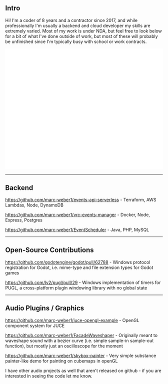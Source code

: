 ## Intro



Hi! I'm a coder of 8 years and a contractor since 2017, and while professionally I'm usually a backend and cloud developer my skills are extremely varied. Most of my work is under NDA, but feel free to look below for a bit of what I've done outside of work, but most of these will probably be unfinished since I'm typically busy with school or work contracts.

![Metrics](/metrics.svg)

---


## Backend

https://github.com/marc-weber1/events-api-serverless - Terraform, AWS Lambdas, Node, DynamoDB

https://github.com/marc-weber1/vrc-events-manager - Docker, Node, Express, Postgres

https://github.com/marc-weber1/EventScheduler - Java, PHP, MySQL

---


## Open-Source Contributions

https://github.com/godotengine/godot/pull/62788 - Windows protocol registration for Godot, i.e. mime-type and file extension types for Godot games

https://github.com/lv2/pugl/pull/29 - Windows implementation of timers for PUGL, a cross-platform plugin windowing library with no global state

---

## Audio Plugins / Graphics

https://github.com/marc-weber1/juce-opengl-example - OpenGL component system for JUCE

https://github.com/marc-weber1/FacadeWaveshaper - Originally meant to waveshape sound with a bezier curve (i.e. simple sample-in sample-out function), but mostly just an oscilloscope for the moment

https://github.com/marc-weber1/skybox-painter - Very simple substance painter-like demo for painting on cubemaps in openGL

I have other audio projects as well that aren't released on github - if you are interested in seeing the code let me know.